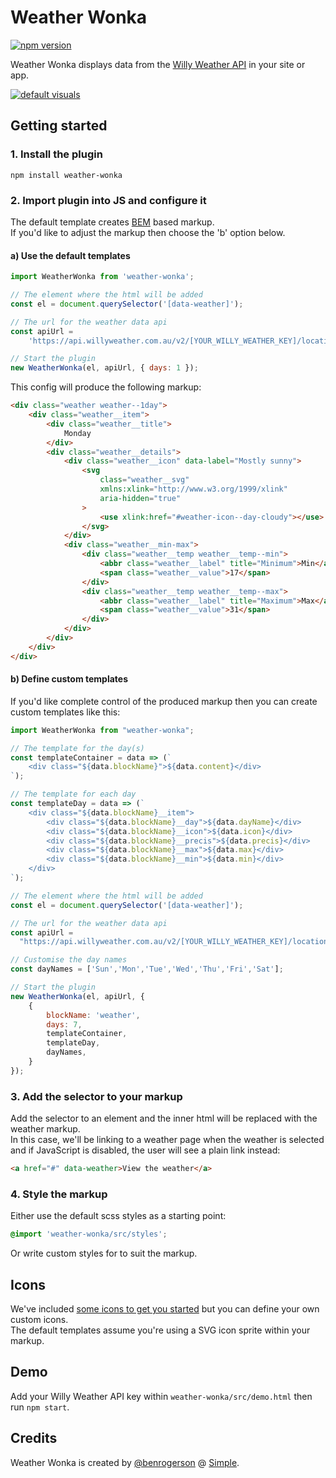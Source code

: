 # Weather Wonka

[![npm version](https://badge.fury.io/js/weather-wonka.svg)](https://www.npmjs.com/package/weather-wonka)

Weather Wonka displays data from the [Willy Weather API](https://www.willyweather.com.au/info/api.html) in your site or app.

[![default visuals](https://raw.githubusercontent.com/simple-integrated-marketing/weather-wonka/master/screenie.png)](https://raw.githubusercontent.com/simple-integrated-marketing/weather-wonka/master/screenie.png)

## Getting started

### 1. Install the plugin

```npm install weather-wonka```

### 2. Import plugin into JS and configure it

The default template creates [BEM](http://getbem.com/introduction]) based markup.<br/>
If you'd like to adjust the markup then choose the 'b' option below.

#### a) Use the default templates

```js
import WeatherWonka from 'weather-wonka';

// The element where the html will be added
const el = document.querySelector('[data-weather]');

// The url for the weather data api
const apiUrl =
    'https://api.willyweather.com.au/v2/[YOUR_WILLY_WEATHER_KEY]/locations/8672/weather.json?forecasts=weather';

// Start the plugin
new WeatherWonka(el, apiUrl, { days: 1 });
```

This config will produce the following markup:

```html
<div class="weather weather--1day">
    <div class="weather__item">
        <div class="weather__title">
            Monday
        </div>
        <div class="weather__details">
            <div class="weather__icon" data-label="Mostly sunny">
                <svg
                    class="weather__svg"
                    xmlns:xlink="http://www.w3.org/1999/xlink"
                    aria-hidden="true"
                >
                    <use xlink:href="#weather-icon--day-cloudy"></use>
                </svg>
            </div>
            <div class="weather__min-max">
                <div class="weather__temp weather__temp--min">
                    <abbr class="weather__label" title="Minimum">Min</abbr>
                    <span class="weather__value">17</span>
                </div>
                <div class="weather__temp weather__temp--max">
                    <abbr class="weather__label" title="Maximum">Max</abbr>
                    <span class="weather__value">31</span>
                </div>
            </div>
        </div>
    </div>
</div>
```

#### b) Define custom templates

If you'd like complete control of the produced markup then you can create custom templates like this:

```js
import WeatherWonka from "weather-wonka";

// The template for the day(s)
const templateContainer = data => (`
    <div class="${data.blockName}">${data.content}</div>
`);

// The template for each day
const templateDay = data => (`
    <div class="${data.blockName}__item">
        <div class="${data.blockName}__day">${data.dayName}</div>
        <div class="${data.blockName}__icon">${data.icon}</div>
        <div class="${data.blockName}__precis">${data.precis}</div>
        <div class="${data.blockName}__max">${data.max}</div>
        <div class="${data.blockName}__min">${data.min}</div>
    </div>
`);

// The element where the html will be added
const el = document.querySelector('[data-weather]');

// The url for the weather data api
const apiUrl =
  "https://api.willyweather.com.au/v2/[YOUR_WILLY_WEATHER_KEY]/locations/8672/weather.json?forecasts=weather";

// Customise the day names
const dayNames = ['Sun','Mon','Tue','Wed','Thu','Fri','Sat'];

// Start the plugin
new WeatherWonka(el, apiUrl, {
    {
        blockName: 'weather',
        days: 7,
        templateContainer,
        templateDay,
        dayNames,
    }
});
```

### 3. Add the selector to your markup

Add the selector to an element and the inner html will be replaced with the weather markup.<br/>
In this case, we'll be linking to a weather page when the weather is selected and if JavaScript is disabled, the user will see a plain link instead:

```html
<a href="#" data-weather>View the weather</a>
```

### 4. Style the markup

Either use the default scss styles as a starting point:

```scss
@import 'weather-wonka/src/styles';
```
Or write custom styles for to suit the markup.

## Icons

We've included [some icons to get you started](https://raw.githubusercontent.com/simple-integrated-marketing/weather-wonka/master/icon-examples.zip) but you can define your own custom icons.<br>
The default templates assume you're using a SVG icon sprite within your markup.

## Demo

Add your Willy Weather API key within `weather-wonka/src/demo.html` then run `npm start`.


## Credits

Weather Wonka is created by [@benrogerson](https://twitter.com/benrogerson) @ [Simple](<[Simple](https://simple.com.au)>).

